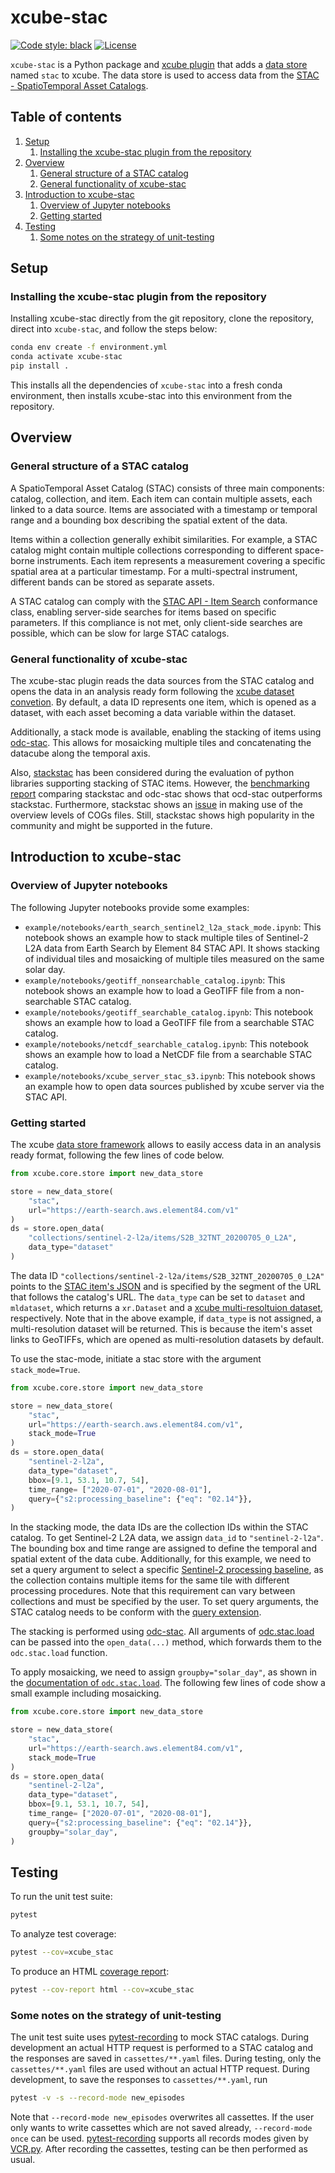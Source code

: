 # xcube-stac

[![Code style: black](https://img.shields.io/badge/code%20style-black-000000.svg)](https://github.com/psf/black)
[![License](https://img.shields.io/github/license/dcs4cop/xcube-smos)](https://github.com/dcs4cop/xcube-smos)

`xcube-stac` is a Python package and
[xcube plugin](https://xcube.readthedocs.io/en/latest/plugins.html) that adds a
[data store](https://xcube.readthedocs.io/en/latest/api.html#data-store-framework)
named `stac` to xcube. The data store is used to access data from the
[STAC - SpatioTemporal Asset Catalogs](https://stacspec.org/en/).

## Table of contents
1. [Setup](#setup)
   1. [Installing the xcube-stac plugin from the repository](#install_source)
2. [Overview](#overview)
   1. [General structure of a STAC catalog](#stac_catalog)
   2. [General functionality of xcube-stac](#func_xcube_stac)
3. [Introduction to xcube-stac](#intro_xcube_stac)
   1. [Overview of Jupyter notebooks](#overview_notebooks)
   2. [Getting started](#getting_started)
4. [Testing](#testing)
   1. [Some notes on the strategy of unit-testing](#unittest_strategy)

## Setup <a name="setup"></a>

### Installing the xcube-stac plugin from the repository <a name="install_source"></a>

Installing xcube-stac directly from the git repository, clone the repository,
direct into `xcube-stac`, and follow the steps below:

```bash
conda env create -f environment.yml
conda activate xcube-stac
pip install .
```

This installs all the dependencies of `xcube-stac` into a fresh conda
environment, then installs xcube-stac into this environment from the
repository.

## Overview <a name="overview"></a>

### General structure of a STAC catalog <a name="stac_catalog"></a>
A SpatioTemporal Asset Catalog (STAC) consists of three main components: catalog,
collection, and item. Each item can contain multiple assets, each linked to a data
source. Items are associated with a timestamp or temporal range and a bounding box
describing the spatial extent of the data. 

Items within a collection generally exhibit
similarities. For example, a STAC catalog might contain multiple collections
corresponding to different space-borne instruments. Each item represents a measurement
covering a specific spatial area at a particular timestamp. For a multi-spectral
instrument, different bands can be stored as separate assets.

A STAC catalog can comply with the [STAC API - Item Search](https://github.com/radiantearth/stac-api-spec/tree/release/v1.0.0/item-search#stac-api---item-search)
conformance class, enabling server-side searches for items based on specific
parameters. If this compliance is not met, only client-side searches are possible,
which can be slow for large STAC catalogs.

### General functionality of xcube-stac <a name="func_xcube_stac"></a>
The xcube-stac plugin reads the data sources from the STAC catalog and opens the data
in an analysis ready form following the [xcube dataset convetion](https://xcube.readthedocs.io/en/latest/cubespec.html).
By default, a data ID represents one item, which is opened as a dataset, with each
asset becoming a data variable within the dataset. 

Additionally, a stack mode is
available, enabling the stacking of items using [odc-stac](https://odc-stac.readthedocs.io/en/latest/).
This allows for mosaicking multiple tiles and concatenating the datacube along the
temporal axis.

Also, [stackstac](https://stackstac.readthedocs.io/en/latest/) has been
considered during the evaluation of python libraries supporting stacking of STAC items.
However, the [benchmarking report](https://benchmark-odc-stac-vs-stackstac.netlify.app/)
comparing stackstac and odc-stac shows that ocd-stac outperforms stackstac. Furthermore,
stackstac shows an [issue](https://github.com/gjoseph92/stackstac/issues/196) in making
use of the overview levels of COGs files. Still, stackstac shows high popularity in the
community and might be supported in the future. 

## Introduction to xcube-stac <a name="intro_xcube_stac"></a> 

### Overview of Jupyter notebooks <a name="overview_notebooks"></a> 
The following Jupyter notebooks provide some examples: 

* `example/notebooks/earth_search_sentinel2_l2a_stack_mode.ipynb`:
  This notebook shows an example how to stack multiple tiles of Sentinel-2 L2A data
  from Earth Search by Element 84 STAC API. It shows stacking of individual tiles and
  mosaicking of multiple tiles measured on the same solar day.
* `example/notebooks/geotiff_nonsearchable_catalog.ipynb`:
  This notebook shows an example how to load a GeoTIFF file from a non-searchable
  STAC catalog.
* `example/notebooks/geotiff_searchable_catalog.ipynb`:
  This notebook shows an example how to load a GeoTIFF file from a searchable
  STAC catalog.
* `example/notebooks/netcdf_searchable_catalog.ipynb`:
  This notebook shows an example how to load a NetCDF file from a searchable
  STAC catalog.
* `example/notebooks/xcube_server_stac_s3.ipynb`:
  This notebook shows an example how to open data sources published by xcube server
  via the STAC API.

### Getting started <a name="getting_started"></a> 

The xcube [data store framework](https://xcube.readthedocs.io/en/latest/dataaccess.html#data-store-framework)
allows to easily access data in an analysis ready format, following the few lines of
code below. 

```python
from xcube.core.store import new_data_store

store = new_data_store(
    "stac",
    url="https://earth-search.aws.element84.com/v1"
)
ds = store.open_data(
    "collections/sentinel-2-l2a/items/S2B_32TNT_20200705_0_L2A",
    data_type="dataset"
)
```
The data ID `"collections/sentinel-2-l2a/items/S2B_32TNT_20200705_0_L2A"` points to the
[STAC item's JSON](https://github.com/radiantearth/stac-spec/blob/master/item-spec/item-spec.md)
and is specified by the segment of the URL that follows the catalog's URL. The
`data_type` can be set to `dataset` and `mldataset`, which returns a `xr.Dataset` and
a [xcube multi-resoltuion dataset](https://xcube.readthedocs.io/en/latest/mldatasets.html),
respectively. Note that in the above example, if `data_type` is not assigned,
a multi-resolution dataset will be returned. This is because the item's asset links to
GeoTIFFs, which are opened as multi-resolution datasets by default.

To use the stac-mode, initiate a stac store with the argument `stack_mode=True`.

```python
from xcube.core.store import new_data_store

store = new_data_store(
    "stac",
    url="https://earth-search.aws.element84.com/v1",
    stack_mode=True
)
ds = store.open_data(
    "sentinel-2-l2a",
    data_type="dataset",
    bbox=[9.1, 53.1, 10.7, 54],
    time_range= ["2020-07-01", "2020-08-01"],
    query={"s2:processing_baseline": {"eq": "02.14"}},
)
```

In the stacking mode, the data IDs are the collection IDs within the STAC catalog. To
get Sentinel-2 L2A data, we assign `data_id` to `"sentinel-2-l2a"`. The bounding box and
time range are assigned to define the temporal and spatial extent of the data cube. 
Additionally, for this example, we need to set a query argument to select a specific
[Sentinel-2 processing baseline](https://sentiwiki.copernicus.eu/web/s2-processing#S2Processing-L2Aprocessingbaseline),
as the collection contains multiple items for the same tile with different processing
procedures. Note that this requirement can vary between collections and must be
specified by the user. To set query arguments, the STAC catalog needs to be conform with
the [query extension](https://github.com/stac-api-extensions/query).

The stacking is performed using [odc-stac](https://odc-stac.readthedocs.io/en/latest/).
All arguments of [odc.stac.load](https://odc-stac.readthedocs.io/en/latest/_api/odc.stac.load.html)
can be passed into the `open_data(...)` method, which forwards them to the
`odc.stac.load` function.

To apply mosaicking, we need to assign `groupby="solar_day"`, as shown in the
[documentation of `odc.stac.load`](https://odc-stac.readthedocs.io/en/latest/_api/odc.stac.load.html).
The following few lines of code show a small example including mosaicking.  

```python
from xcube.core.store import new_data_store

store = new_data_store(
    "stac",
    url="https://earth-search.aws.element84.com/v1",
    stack_mode=True
)
ds = store.open_data(
    "sentinel-2-l2a",
    data_type="dataset",
    bbox=[9.1, 53.1, 10.7, 54],
    time_range= ["2020-07-01", "2020-08-01"],
    query={"s2:processing_baseline": {"eq": "02.14"}},
    groupby="solar_day",
)
```

## Testing <a name="testing"></a>

To run the unit test suite:

```bash
pytest
```

To analyze test coverage:

```bash
pytest --cov=xcube_stac
```

To produce an HTML
[coverage report](https://pytest-cov.readthedocs.io/en/latest/reporting.html):

```bash
pytest --cov-report html --cov=xcube_stac
```

### Some notes on the strategy of unit-testing <a name="unittest_strategy"></a>

The unit test suite uses [pytest-recording](https://pypi.org/project/pytest-recording/)
to mock STAC catalogs. During development an actual HTTP request is performed
to a STAC catalog and the responses are saved in `cassettes/**.yaml` files.
During testing, only the `cassettes/**.yaml` files are used without an actual
HTTP request. During development, to save the responses to `cassettes/**.yaml`, run

```bash
pytest -v -s --record-mode new_episodes
```
Note that `--record-mode new_episodes` overwrites all cassettes. If the user only
wants to write cassettes which are not saved already, `--record-mode once` can be used.
[pytest-recording](https://pypi.org/project/pytest-recording/) supports all records modes given by [VCR.py](https://vcrpy.readthedocs.io/en/latest/usage.html#record-modes).
After recording the cassettes, testing can be then performed as usual.